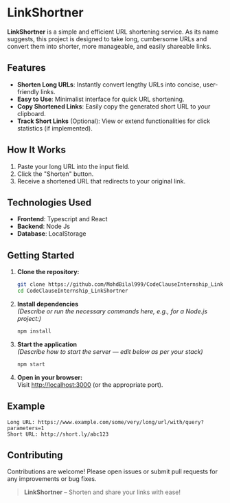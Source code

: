 # LinkShortner

**LinkShortner** is a simple and efficient URL shortening service. As its name suggests, this project is designed to take long, cumbersome URLs and convert them into shorter, more manageable, and easily shareable links.

## Features

- **Shorten Long URLs**: Instantly convert lengthy URLs into concise, user-friendly links.
- **Easy to Use**: Minimalist interface for quick URL shortening.
- **Copy Shortened Links**: Easily copy the generated short URL to your clipboard.
- **Track Short Links** (Optional): View or extend functionalities for click statistics (if implemented).

## How It Works

1. Paste your long URL into the input field.
2. Click the "Shorten" button.
3. Receive a shortened URL that redirects to your original link.

## Technologies Used

- **Frontend**: Typescript and React
- **Backend**: Node Js
- **Database**: LocalStorage

## Getting Started

1. **Clone the repository:**
   ```bash
   git clone https://github.com/MohdBilal999/CodeClauseInternship_LinkShortner.git
   cd CodeClauseInternship_LinkShortner
   ```

2. **Install dependencies**  
   *(Describe or run the necessary commands here, e.g., for a Node.js project:)*  
   ```bash
   npm install
   ```

3. **Start the application**  
   *(Describe how to start the server — edit below as per your stack)*  
   ```bash
   npm start
   ```

4. **Open in your browser:**  
   Visit [http://localhost:3000](http://localhost:3000) (or the appropriate port).

## Example

```
Long URL: https://www.example.com/some/very/long/url/with/query?parameters=1
Short URL: http://short.ly/abc123
```

## Contributing

Contributions are welcome! Please open issues or submit pull requests for any improvements or bug fixes.


> **LinkShortner** – Shorten and share your links with ease!
